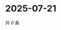 # 2025-07-21

共 0 条

<!-- BEGIN ZHIHUVIDEO -->
<!-- 最后更新时间 Mon Jul 21 2025 15:20:10 GMT+0800 (China Standard Time) -->

<!-- END ZHIHUVIDEO -->

